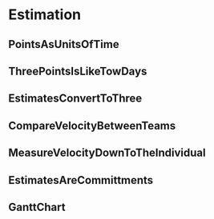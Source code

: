 # Estimation

## PointsAsUnitsOfTime

## ThreePointsIsLikeTowDays

## EstimatesConvertToThree

## CompareVelocityBetweenTeams

## MeasureVelocityDownToTheIndividual

## EstimatesAreCommittments

## GanttChart
